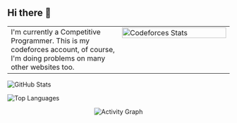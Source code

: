 ## Hi there 👋

<table style="width: 100%; margin-bottom: 16px; border-collapse: collapse; border: none;">
    <tr>
        <td style="width: 50%; vertical-align: top; border: none;">
            I'm currently a Competitive Programmer. This is my codeforces account, of course, I'm doing problems on many other websites too.
        </td>
        <td style="width: 50%; vertical-align: top; border: none;">
            <img 
                src="https://codeforces-readme-stats.vercel.app/api/card?username=Maeda.anHiep&theme=tokyonight&force_username=true" 
                alt="Codeforces Stats" 
                style="width: 100%;"
            />
        </td>
    </tr>
</table>

<img 
    src="https://github-readme-stats.vercel.app/api?username=anHiep&theme=tokyonight&hide_border=false&include_all_commits=true&count_private=false&custom_title=anHiep's&nbsp;GitHub&nbsp;stats" 
    alt="GitHub Stats"
/>

<img 
    src="https://github-readme-stats.vercel.app/api/top-langs/?username=anHiep&theme=tokyonight&hide_border=false&include_all_commits=true&count_private=false&layout=compact" 
    alt="Top Languages"
/>

<div align="center">
    <img 
        src="https://github-readme-activity-graph.vercel.app/graph?username=anHiep&theme=tokyo-night&custom_title=anHiep's&nbsp;Contribution" 
        alt="Activity Graph"/><br/>
</div>
